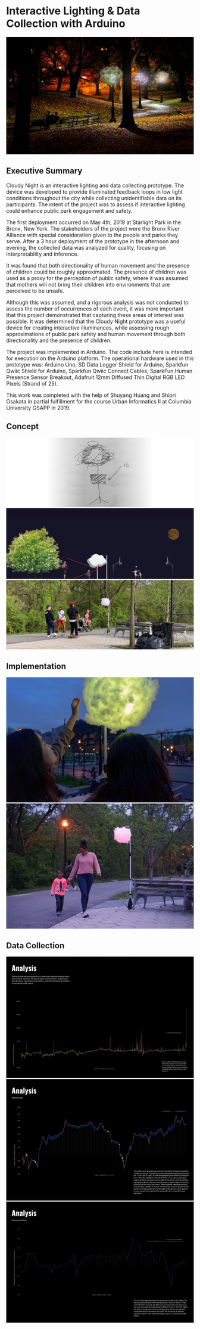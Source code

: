 # Interactive Lighting & Data Collection with Arduino

![Rendering](https://github.com/nickkunz/cloudynight/blob/master/Images/rendering.jpg)


## Executive Summary
Cloudy Night is an interactive lighting and data collecting prototype. The device was developed to provide illuminated feedback loops in low light conditions throughout the city while collecting unidentifiable data on its participants. The intent of the project was to assess if interactive lighting could enhance public park engagement and safety. 

The first deployment occurred on May 4th, 2019 at Starlight Park in the Bronx, New York. The stakeholders of the project were the Bronx River Alliance with special consideration given to the people and parks they serve. After a 3 hour deployment of the prototype in the afternoon and evening, the collected data was analyzed for quality, focusing on interpretability and inference. 

It was found that both directionality of human movement and the presence of children could be roughly approximated. The presence of children was used as a proxy for the perception of public safety, where it was assumed that mothers will not bring their children into environments that are perceived to be unsafe. 

Although this was assumed, and a rigorous analysis was not conducted to assess the number of occurrences of each event, it was more important that this project demonstrated that capturing these areas of interest was possible. It was determined that the Cloudy Night prototype was a useful device for creating interactive illuminances, while assessing rough approximations of public park safety and human movement through both directionality and the presence of children.

The project was implemented in Arduino. The code include here is intended for execution on the Arduino platform. The operational hardware used in this prototype was: Arduino Uno, SD Data Logger Shield for Arduino, Sparkfun Qwiic Shield for Arduino, Sparkfun Qwiic Connect Cables, SparkFun Human Presence Sensor Breakout, Adafruit 12mm Diffused Thin Digital RGB LED Pixels (Strand of 25).

This work was completed with the help of Shuyang Huang and Shiori Osakata in partial fulfillment for the course Urban Informatics II at Columbia University GSAPP in 2019.

## Concept
![Sketch](https://github.com/nickkunz/cloudynight/blob/master/Images/sketch.png)
![Concept](https://github.com/nickkunz/cloudynight/blob/master/Images/concept.png)
![Implementation1](https://github.com/nickkunz/cloudynight/blob/master/Images/implementation1.png)

## Implementation
![Implementation0](https://github.com/nickkunz/cloudynight/blob/master/Images/implementation.jpeg)
![Implementation2](https://github.com/nickkunz/cloudynight/blob/master/Images/implementation2.jpg)

## Data Collection
![Plot1](https://github.com/nickkunz/cloudynight/blob/master/Images/humanplot.jpg)
![Plot2](https://github.com/nickkunz/cloudynight/blob/master/Images/directionplot.jpg)
![Plot3](https://github.com/nickkunz/cloudynight/blob/master/Images/childrenplot.jpg)
